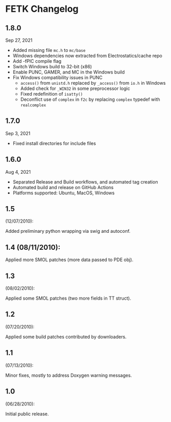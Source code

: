 # FETK Changelog

## 1.8.0

Sep 27, 2021

* Added missing file `mc.h` to `mc/base`
* Windows dependencies now extracted from Electrostatics/cache repo
* Add -fPIC compile flag
* Switch Windows build to 32-bit (x86)
* Enable PUNC, GAMER, and MC in the Windows build
* Fix Windows compatibility issues in PUNC
    * `access()` from `unistd.h` replaced by `_access()` from `io.h` in Windows
    * Added check for `_WIN32` in some preprocessor logic
    * Fixed redefinition of `isatty()`
    * Deconflict use of `complex` in `f2c` by replacing `complex` typedef with `realcomplex`

## 1.7.0

Sep 3, 2021

* Fixed install directories for include files

## 1.6.0

Aug 4, 2021

* Separated Release and Build workflows, and automated tag creation
* Automated build and release on GitHub Actions
* Platforms supported: Ubuntu, MacOS, Windows

## 1.5
 (12/07/2010): 

Added preliminary python wrapping via swig and autoconf.

## 1.4 (08/11/2010): 

Applied more SMOL patches (more data passed to PDE obj).

## 1.3
 (08/02/2010): 

Applied some SMOL patches (two more fields in TT struct).

## 1.2
 (07/20/2010): 

Applied some build patches contributed by downloaders.

## 1.1 
(07/13/2010): 

Minor fixes, mostly to address Doxygen warning messages.

## 1.0 
(06/28/2010): 

Initial public release.

